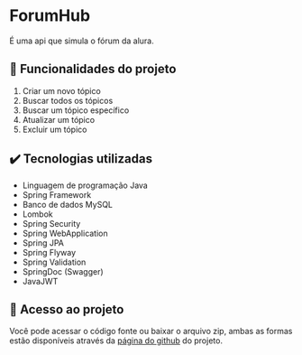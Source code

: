 # ForumHub
É uma api que simula o fórum da alura.

## 🔨 Funcionalidades do projeto
1. Criar um novo tópico
2. Buscar todos os tópicos
3. Buscar um tópico específico
4. Atualizar um tópico
5. Excluir um tópico

## ✔️ Tecnologias utilizadas
- Linguagem de programação Java
- Spring Framework
- Banco de dados MySQL
- Lombok
- Spring Security
- Spring WebApplication
- Spring JPA
- Spring Flyway
- Spring Validation
- SpringDoc (Swagger)
- JavaJWT

## 📁 Acesso ao projeto
Você pode acessar o código fonte ou baixar o arquivo zip, ambas as formas estão disponíveis através da [página do github](https://github.com/PedroHenriqueMQ/ForumHub-Challenge_Alura-OracleNextEducation) do projeto.
